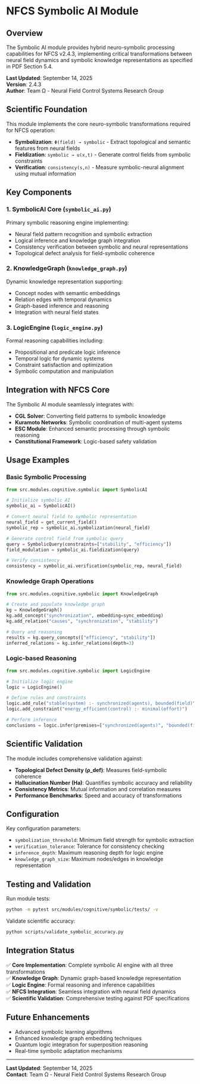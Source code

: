 # NFCS Symbolic AI Module

## Overview

The Symbolic AI module provides hybrid neuro-symbolic processing capabilities for NFCS v2.4.3, implementing critical transformations between neural field dynamics and symbolic knowledge representations as specified in PDF Section 5.4.

**Last Updated**: September 14, 2025  
**Version**: 2.4.3  
**Author**: Team Ω - Neural Field Control Systems Research Group

## Scientific Foundation

This module implements the core neuro-symbolic transformations required for NFCS operation:

- **Symbolization**: `Φ(field) → symbolic` - Extract topological and semantic features from neural fields
- **Fieldization**: `symbolic → u(x,t)` - Generate control fields from symbolic constraints  
- **Verification**: `consistency(s,n)` - Measure symbolic-neural alignment using mutual information

## Key Components

### 1. SymbolicAI Core (`symbolic_ai.py`)

Primary symbolic reasoning engine implementing:
- Neural field pattern recognition and symbolic extraction
- Logical inference and knowledge graph integration
- Consistency verification between symbolic and neural representations
- Topological defect analysis for field-symbolic coherence

### 2. KnowledgeGraph (`knowledge_graph.py`)

Dynamic knowledge representation supporting:
- Concept nodes with semantic embeddings
- Relation edges with temporal dynamics
- Graph-based inference and reasoning
- Integration with neural field states

### 3. LogicEngine (`logic_engine.py`)

Formal reasoning capabilities including:
- Propositional and predicate logic inference
- Temporal logic for dynamic systems
- Constraint satisfaction and optimization
- Symbolic computation and manipulation

## Integration with NFCS Core

The Symbolic AI module seamlessly integrates with:
- **CGL Solver**: Converting field patterns to symbolic knowledge
- **Kuramoto Networks**: Symbolic coordination of multi-agent systems
- **ESC Module**: Enhanced semantic processing through symbolic reasoning
- **Constitutional Framework**: Logic-based safety validation

## Usage Examples

### Basic Symbolic Processing

```python
from src.modules.cognitive.symbolic import SymbolicAI

# Initialize symbolic AI
symbolic_ai = SymbolicAI()

# Convert neural field to symbolic representation
neural_field = get_current_field()
symbolic_rep = symbolic_ai.symbolization(neural_field)

# Generate control field from symbolic query
query = SymbolicQuery(constraints=["stability", "efficiency"])
field_modulation = symbolic_ai.fieldization(query)

# Verify consistency
consistency = symbolic_ai.verification(symbolic_rep, neural_field)
```

### Knowledge Graph Operations

```python
from src.modules.cognitive.symbolic import KnowledgeGraph

# Create and populate knowledge graph
kg = KnowledgeGraph()
kg.add_concept("synchronization", embedding=sync_embedding)
kg.add_relation("causes", "synchronization", "stability")

# Query and reasoning
results = kg.query_concepts(["efficiency", "stability"])
inferred_relations = kg.infer_relations(depth=3)
```

### Logic-based Reasoning

```python
from src.modules.cognitive.symbolic import LogicEngine

# Initialize logic engine
logic = LogicEngine()

# Define rules and constraints
logic.add_rule("stable(system) :- synchronized(agents), bounded(field)")
logic.add_constraint("energy_efficient(control) :- minimal(effort)")

# Perform inference
conclusions = logic.infer(premises=["synchronized(agents)", "bounded(field)"])
```

## Scientific Validation

The module includes comprehensive validation against:
- **Topological Defect Density (ρ_def)**: Measures field-symbolic coherence
- **Hallucination Number (Ha)**: Quantifies symbolic accuracy and reliability
- **Consistency Metrics**: Mutual information and correlation measures
- **Performance Benchmarks**: Speed and accuracy of transformations

## Configuration

Key configuration parameters:
- `symbolization_threshold`: Minimum field strength for symbolic extraction
- `verification_tolerance`: Tolerance for consistency checking
- `inference_depth`: Maximum reasoning depth for logic engine
- `knowledge_graph_size`: Maximum nodes/edges in knowledge representation

## Testing and Validation

Run module tests:
```bash
python -m pytest src/modules/cognitive/symbolic/tests/ -v
```

Validate scientific accuracy:
```bash
python scripts/validate_symbolic_accuracy.py
```

## Integration Status

✅ **Core Implementation**: Complete symbolic AI engine with all three transformations  
✅ **Knowledge Graph**: Dynamic graph-based knowledge representation  
✅ **Logic Engine**: Formal reasoning and inference capabilities  
✅ **NFCS Integration**: Seamless integration with neural field dynamics  
✅ **Scientific Validation**: Comprehensive testing against PDF specifications  

## Future Enhancements

- Advanced symbolic learning algorithms
- Enhanced knowledge graph embedding techniques
- Quantum logic integration for superposition reasoning
- Real-time symbolic adaptation mechanisms

---

**Last Updated**: September 14, 2025  
**Contact**: Team Ω - Neural Field Control Systems Research Group